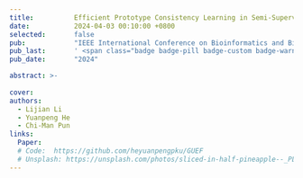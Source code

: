 ```yaml
---
title:          Efficient Prototype Consistency Learning in Semi-Supervised Medical Image Segmentation via Joint Uncertainty and Data Augmentation
date:           2024-04-03 00:10:00 +0800
selected:       false
pub:            "IEEE International Conference on Bioinformatics and Biomedicine 2024 (IEEE BIBM 2024)"
pub_last:       ' <span class="badge badge-pill badge-custom badge-warning">CCF B</span>'
pub_date:       "2024"

abstract: >-
  
cover:       
authors:   
  - Lijian Li
  - Yuanpeng He
  - Chi-Man Pun
links:
  Paper: 
  # Code:  https://github.com/heyuanpengpku/GUEF
  # Unsplash: https://unsplash.com/photos/sliced-in-half-pineapple--_PLJZmHZzk
---
```

